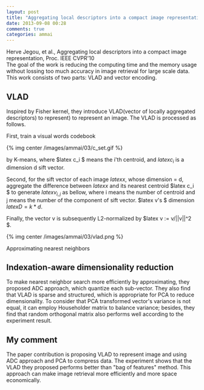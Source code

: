 ```yaml
---
layout: post
title: "Aggregating local descriptors into a compact image representation"
date: 2013-09-08 00:28
comments: true
categories: ammai
---
```


Herve Jegou, et al., Aggregating local descriptors into a compact image representation, Proc. IEEE CVPR'10	
The goal of the work is reducing the computing time and the memory usage without lossing too much accuracy in image retrieval for large scale data. This work consists of two parts: VLAD and vector encoding. 

## VLAD 

Inspired by Fisher kernel, they introduce VLAD(vector of locally aggregated descriptors) to represent) to represent an image. The VLAD is processed as follows. 

First, train a visual words codebook

{% img center /images/ammai/03/c_set.gif %}

by K-means, where $latex c_i $ means the i'th centroid, and $latex c_i$ is a dimension d sift vector. 

Second, for the sift vector of each image $latex x$, whose dimension = d, aggregate the difference between $latex x$ and its nearest centroid $latex c_i $ to generate $latex v_{i,j}$ as bellow, where i means the number of centroid and j means the number of the component of sift vector. $latex v's $  dimension $latex D = k * d$. 

Finally, the vector v is subsequently L2-normalized by $latex v := v/||v||^2 $. 

{% img center /images/ammai/03/vlad.png %}

Approximating nearest neighbors 

## Indexation-aware dimensionality reduction

To make nearest neighbor search more efficiently by approximating, they proposed ADC approach, which quantize each sub-vector. They also find that VLAD is sparse and structured, which is appropriate for PCA to reduce dimensionality. To consider that PCA transformed vector's variance is not equal, it can employ Householder matrix to balance variance; besides, they find that random orthogonal matrix also performs well according to the experiment result. 

## My comment

 The paper contribution is proposing VLAD to represent  image and using ADC approach and PCA to compress data.  The experiment shows that the VLAD they proposed performs better than "bag of features" method. This approach can make image retrieval more efficiently and more space economically.